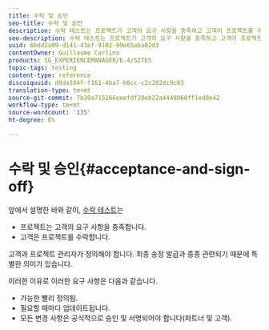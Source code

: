 ```yaml
---
title: 수락 및 승인
seo-title: 수락 및 승인
description: 수락 테스트는 프로젝트가 고객의 요구 사항을 충족하고 고객이 프로젝트를 수락하는지 확인하는 데 사용되는 특별 테스트 카테고리입니다
seo-description: 수락 테스트는 프로젝트가 고객의 요구 사항을 충족하고 고객이 프로젝트를 수락하는지 확인하는 데 사용되는 특별 테스트 카테고리입니다
uuid: 6bdd2a99-d141-43ef-9102-99e65aba02d3
contentOwner: Guillaume Carlino
products: SG_EXPERIENCEMANAGER/6.4/SITES
topic-tags: testing
content-type: reference
discoiquuid: d8da194f-f161-4ba7-b8cc-c2c282dc9c83
translation-type: tm+mt
source-git-commit: 7b39a715166eeefdf20eb22a4449068ff1ed0e42
workflow-type: tm+mt
source-wordcount: '135'
ht-degree: 6%

---
```



# 수락 및 승인{#acceptance-and-sign-off}

앞에서 설명한 바와 같이, [수락 테스트](/help/sites-developing/planning.md)는

* 프로젝트는 고객의 요구 사항을 충족합니다.
* 고객은 프로젝트를 수락합니다.

고객과 프로젝트 관리자가 정의해야 합니다. 최종 송장 발급과 종종 관련되기 때문에 특별한 의미가 있습니다.

이러한 이유로 이러한 요구 사항은 다음과 같습니다.

* 가능한 빨리 정의됨.
* 필요할 때마다 업데이트됩니다.
* 모든 변경 사항은 공식적으로 승인 및 서명되어야 합니다(파트너 및 고객).

